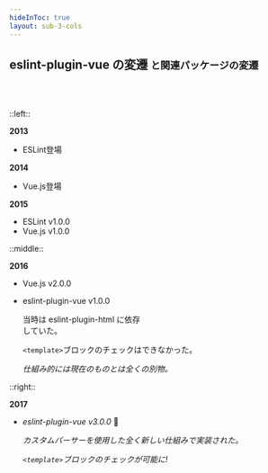 ```yaml
---
hideInToc: true
layout: sub-3-cols
---
```


## eslint-plugin-vue の変遷 <small>と関連パッケージの変遷</small>

<br><br>

::left::

<div v-motion-x :initial="{ opacity: 0 }" :enter="{ opacity: 1 }" :visible="{ opacity: 1 }" >

**2013**

- ESLint登場

**2014**

- Vue.js登場

**2015**

- ESLint v1.0.0
- Vue.js v1.0.0

</div>

::middle::

<div v-motion-x :initial="{ opacity: 0 }" :enter="{ opacity: 1, transition: { delay: 300 } }" :visible="{ opacity: 1, transition: { delay: 300 } }" >

**2016**

- Vue.js v2.0.0
- eslint-plugin-vue v1.0.0

  <div class="hist-detail">

  当時は eslint-plugin-html に依存<br>していた。

  `<template>`ブロックのチェックはできなかった。

  *仕組み的には現在のものとは全くの別物。*

  </div>

</div>

::right::

<div v-motion-x :initial="{ opacity: 0 }" :enter="{ opacity: 1, transition: { delay: 600 } }" :visible="{ opacity: 1, transition: { delay: 600 } }" >

**2017**

- _eslint-plugin-vue v3.0.0_ 🎉

  <div class="hist-detail">

  _カスタムパーサーを使用した全く新しい仕組みで実装された。_

  _`<template>`ブロックのチェックが可能に!_

  </div>

</div>
